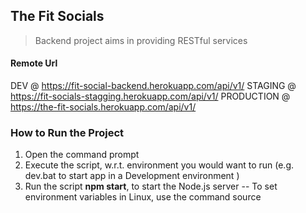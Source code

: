## The Fit Socials

> Backend project aims in providing RESTful services

#### Remote Url
DEV @ https://fit-social-backend.herokuapp.com/api/v1/
STAGING @ https://fit-socials-stagging.herokuapp.com/api/v1/
PRODUCTION @ https://the-fit-socials.herokuapp.com/api/v1/

### How to Run the Project

1. Open the command prompt
2. Execute the script, w.r.t. environment you would want to run (e.g. dev.bat to start app in a Development environment )
3. Run the script __npm start__, to start the Node.js server
-- To set environment variables in Linux, use the command
source <script file name>.sh

#### NOTE

- For all GET, PUT and DELETE calls, ensure to use READ_COMITTED isolation
- The Mass Mailer requires a third party support when the user base exceeds 1K, due to limit in sending mails

#### References

> CRON
- https://www.freeformatter.com/cron-expression-generator-quartz.html
- https://blog.logrocket.com/manipulate-date-and-time-in-javascript-using-momentjs-439dc8725c5b/
- https://www.npmjs.com/package/moment
- https://momentjscom.readthedocs.io/en/latest/moment/04-displaying/01-format/
